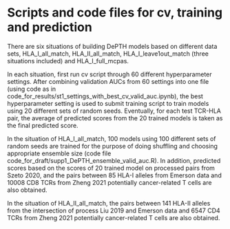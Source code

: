 
# Scripts and code files for cv, training and prediction

There are six situations of building DePTH models based on different data sets, HLA_I_all_match, HLA_II_all_match, HLA_I_leave1out_match (three situations included) and HLA_I_full_mcpas.

In each situation, first run cv script through 60 different hyperparameter settings. After combining validation AUCs from 60 settings into one file (using code as in code_for_results/st1_settings_with_best_cv_valid_auc.ipynb), the best hyperparameter setting is used to submit training script to train models using 20 different sets of random seeds. Eventually, for each test TCR-HLA pair, the average of predicted scores from the 20 trained models is taken as the final predicted score.


In the situation of HLA_I_all_match, 100 models using 100 different sets of random seeds are trained for the purpose of doing shuffling and choosing appropriate ensemble size (code file code_for_draft/supp1_DePTH_ensemble_valid_auc.R). In addition, predicted scores based on the scores of 20 trained model on processed pairs from Szeto 2020, and the pairs between 85 HLA-I alleles from Emerson data and 10008 CD8 TCRs from Zheng 2021 potentially cancer-related T cells are also obtained.

In the situation of HLA_II_all_match, the pairs between 141 HLA-II alleles from the intersection of process Liu 2019 and Emerson data and 6547 CD4 TCRs from Zheng 2021 potentially cancer-related T cells are also obtained. 







<br />  
